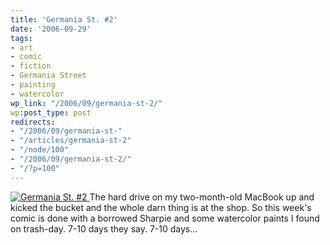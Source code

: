 ```yaml
---
title: 'Germania St. #2'
date: '2006-09-29'
tags:
- art
- comic
- fiction
- Germania Street
- painting
- watercolor
wp_link: "/2006/09/germania-st-2/"
wp:post_type: post
redirects:
- "/2006/09/germania-st-"
- "/articles/germania-st-2"
- "/node/100"
- "/2006/09/germania-st-2/"
- "/?p=100"
---
```


[ ![Germania St. #2](http://static.flickr.com/108/256026865_cf2e71cdc8_o.jpg) ](http://www.flickr.com/photos/bensheldon/256026865/ "Photo Sharing")
The hard drive on my two-month-old MacBook up and kicked the bucket and the whole darn thing is at the shop. So this week's comic is done with a borrowed Sharpie and some watercolor paints I found on trash-day. 7-10 days they say. 7-10 days...
